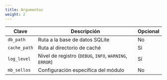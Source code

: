```yaml
---
title: Argumentos
weight: 2
---
```


|Clave|Descripción|Opcional|
|---|---|---|
|`db_path`|Ruta a la base de datos SQLite|No|
|`cache_path`|Ruta al directorio de caché|Sí|
|`log_level`|Nivel de registro (`DEBUG`, `INFO`, `WARNING`, `ERROR`)|Sí|
|`mb_sellos`|Configuración específica del módulo|No|